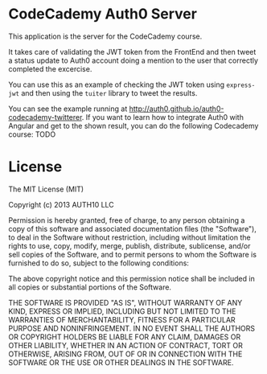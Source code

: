 # CodeCademy Auth0 Server

This application is the server for the CodeCademy course.

It takes care of validating the JWT token from the FrontEnd and then tweet a status update to Auth0 account doing a mention to the user that correctly completed the excercise.

You can use this as an example of checking the JWT token using `express-jwt` and then using the `tuiter` library to tweet the results.

You can see the example running at http://auth0.github.io/auth0-codecademy-twitterer. If you want to learn how to integrate Auth0 with Angular and get to the shown result, you can do the following Codecademy course: TODO

# License

The MIT License (MIT)

Copyright (c) 2013 AUTH10 LLC

Permission is hereby granted, free of charge, to any person obtaining a copy of this software and associated documentation files (the "Software"), to deal in the Software without restriction, including without limitation the rights to use, copy, modify, merge, publish, distribute, sublicense, and/or sell copies of the Software, and to permit persons to whom the Software is furnished to do so, subject to the following conditions:

The above copyright notice and this permission notice shall be included in all copies or substantial portions of the Software.

THE SOFTWARE IS PROVIDED "AS IS", WITHOUT WARRANTY OF ANY KIND, EXPRESS OR IMPLIED, INCLUDING BUT NOT LIMITED TO THE WARRANTIES OF MERCHANTABILITY, FITNESS FOR A PARTICULAR PURPOSE AND NONINFRINGEMENT. IN NO EVENT SHALL THE AUTHORS OR COPYRIGHT HOLDERS BE LIABLE FOR ANY CLAIM, DAMAGES OR OTHER LIABILITY, WHETHER IN AN ACTION OF CONTRACT, TORT OR OTHERWISE, ARISING FROM, OUT OF OR IN CONNECTION WITH THE SOFTWARE OR THE USE OR OTHER DEALINGS IN THE SOFTWARE.